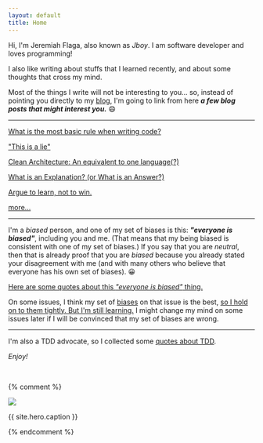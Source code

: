 ```yaml
---
layout: default
title: Home
---
```




Hi, I'm Jeremiah Flaga, also known as _Jboy_. I am software developer and loves programming! 

I also like writing about stuffs that I learned recently, and about some thoughts that cross my mind.

Most of the things I write will not be interesting to you... so, instead of pointing you directly to my [blog](/blog/), I'm going to link from here _**a few blog posts that might interest you.**_ :smile:


-----

[What is the most basic rule when writing code?](/2017/11/30/the-most-basic-rule-when-writing-code/)

["This is a lie"](/2017/10/28/this-is-a-lie/)

[Clean Architecture: An equivalent to one language(?)](/2017/08/09/clean-architecture-an-equivalent-to-one-language/)

[What is an Explanation? (or What is an Answer?)](/2017/07/20/what-is-an-explanation/)

[Argue to learn, not to win.](/2017/04/20/argue-to-learn-not-to-win/)



[more...](/blog/)



-----

<!-- 
First things first... 
-->

I'm a _biased_ person, and one of my set of biases is this: **_"everyone is biased"_**, including you and me. (That means that my being biased is consistent with one of my set of biases.) If you say that you are _neutral_, then that is already proof that you are _biased_ because you already stated your disagreement with me (and with many others who believe that everyone has his own set of biases).  :grinning:

[Here are some quotes about this _"everyone is biased"_ thing.](/everyone-is-biased-quotes/)

On some issues, I think my set of [biases](/everyone-is-biased-quotes/) on that issue is the best, [so I hold on to them tightly. But I'm still learning.](https://simpleprogrammer.com/2012/09/16/have-strong-convictions-but-hold-on-to-them-loosely/) I might change my mind on some issues later if I will be convinced that my set of biases are wrong.

------


I'm also a TDD advocate, so I collected some [quotes about TDD](/tdd-quotes/).

_Enjoy!_

<br />


{% comment %} 
<div class="hero">
  <img src="{{ site.baseurl }}{{ site.hero.image }}" />
  <p>{{ site.hero.caption }}</p>
</div>
{% endcomment %}

